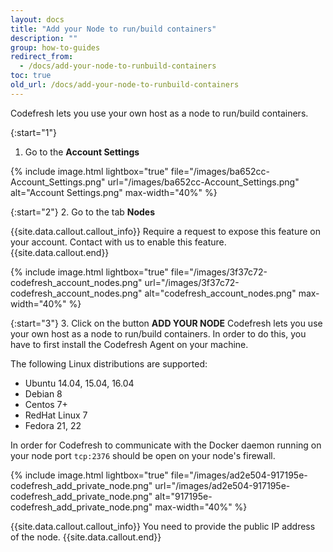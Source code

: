 ```yaml
---
layout: docs
title: "Add your Node to run/build containers"
description: ""
group: how-to-guides
redirect_from:
  - /docs/add-your-node-to-runbuild-containers
toc: true
old_url: /docs/add-your-node-to-runbuild-containers
---
```

Codefresh lets you use your own host as a node to run/build containers.

{:start="1"} 
1. Go to the __Account Settings__

{% include image.html 
lightbox="true" 
file="/images/ba652cc-Account_Settings.png" 
url="/images/ba652cc-Account_Settings.png"
alt="Account Settings.png"
max-width="40%"
%}

{:start="2"}
2. Go to the tab __Nodes__

{{site.data.callout.callout_info}}
Require a request to expose this feature on your account. Contact with us to enable this feature. 
{{site.data.callout.end}}

{% include image.html 
lightbox="true" 
file="/images/3f37c72-codefresh_account_nodes.png" 
url="/images/3f37c72-codefresh_account_nodes.png"
alt="codefresh_account_nodes.png"
max-width="40%"
%}

{:start="3"}
3. Click on the button __ADD YOUR NODE__
Codefresh lets you use your own host as a node to run/build containers. In order to do this, you have to first install the Codefresh Agent on your machine.

The following Linux distributions are supported:
- Ubuntu 14.04, 15.04, 16.04
- Debian 8
- Centos 7+
- RedHat Linux 7
- Fedora 21, 22

In order for Codefresh to communicate with the Docker daemon running on your node port `tcp:2376` should be open on your node's firewall.

{% include image.html 
lightbox="true" 
file="/images/ad2e504-917195e-codefresh_add_private_node.png" 
url="/images/ad2e504-917195e-codefresh_add_private_node.png"
alt="917195e-codefresh_add_private_node.png"
max-width="40%"
%}

{{site.data.callout.callout_info}}
You need to provide the public IP address of the node. 
{{site.data.callout.end}}
